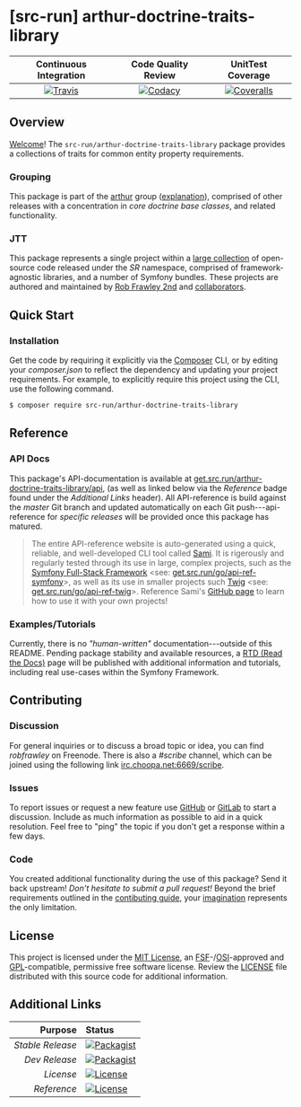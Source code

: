 # [src-run] arthur-doctrine-traits-library

| Continuous Integration |   Code Quality Review   |    UnitTest Coverage    |
|:----------------------:|:-----------------------:|:-----------------------:|
| [![Travis](https://get.src.run/arthur-doctrine-traits-library/travis_shield)](https://get.src.run/arthur-doctrine-traits-library/travis) | [![Codacy](https://get.src.run/arthur-doctrine-traits-library/codacy_shield)](https://get.src.run/arthur-doctrine-traits-library/codacy) | [![Coveralls](https://get.src.run/arthur-doctrine-traits-library/coveralls_shield)](https://get.src.run/arthur-doctrine-traits-library/coveralls) |

## Overview

[Welcome](https://get.src.run/go/readme_welcome)!
The `src-run/arthur-doctrine-traits-library` package provides
a collections of traits for common entity property requirements.

### Grouping

This package is part of the [arthur](https://get.src.run/arthur-doctrine-traits-library/group)
group ([explanation](https://get.src.run/arthur-doctrine-traits-library/group_explanation)),
comprised of other releases with a concentration in 
*core doctrine base classes*,
and related functionality.

### JTT

This package represents a single project within a
[large collection](https://get.src.run/go/explore) of open-source code released
under the *SR* namespace, comprised of framework-agnostic libraries,
and a number of Symfony bundles. These projects are authored and maintained
by [Rob Frawley 2nd](https://get.src.run/rmf) and 
[collaborators](https://get.src.run/arthur-doctrine-traits-library/github_collaborators).

## Quick Start

### Installation

Get the code by requiring it explicitly via the [Composer](https://getcomposer.com)
CLI, or by editing your *composer.json* to reflect the dependency and updating
your project requirements. For example, to explicitly require this project using
the CLI, use the following command.

```bash
$ composer require src-run/arthur-doctrine-traits-library
```

## Reference

### API Docs

This package's API-documentation is available at [get.src.run/arthur-doctrine-traits-library/api](https://get.src.run/arthur-doctrine-traits-library/api),
(as well as linked below via the *Reference* badge found under the *Additional Links*
header). All API-reference is build against the *master* Git branch and updated
automatically on each Git push---api-reference for *specific releases* will
be provided once this package has matured.

> The entire API-reference website is auto-generated using a quick,
> reliable, and well-developed CLI tool called [Sami](https://get.src.run/go/sami).
> It is rigerously and regularly tested through its use in large, complex projects,
> such as the [Symfony Full-Stack Framework](https://get.src.run/go/symfony) 
> <see: [get.src.run/go/api-ref-symfony](https://get.src.run/go/symfony-api)>, as well
> as its use in smaller projects such
> [Twig](https://get.src.run/go/sami-twig)
> <see: [get.src.run/go/api-ref-twig](https://get.src.run/go/twig-api)>.
> Reference Sami's [GitHub page](https://get.src.run/go/sami) to learn how to use
> it with your own projects!

### Examples/Tutorials

Currently, there is no *"human-written"* documentation---outside of this README.
Pending package stability and available resources, a
[RTD (Read the Docs)](https://get.src.run/go/rtd) page will be published with
additional information and tutorials, including real use-cases within the Symfony
Framework.

## Contributing

### Discussion

For general inquiries or to discuss a broad topic or idea, you can find
*robfrawley* on Freenode. There is also a *#scribe* channel, which can
be joined using the following link
[irc.choopa.net:6669/scribe](irc://irc.choopa.net:6669/scribe).

### Issues

To report issues or request a new feature use
[GitHub](https://get.src.run/arthur-doctrine-traits-library/github_issues)
or [GitLab](https://get.src.run/arthur-doctrine-traits-library/gitlab_issues)
to start a discussion. Include as much information as possible to aid in
a quick resolution. Feel free to "ping" the topic if you don't get a
response within a few days.

### Code

You created additional functionality during the use of this package? Send
it back upstream! *Don't hesitate to submit a pull request!* Beyond the
brief requirements outlined in the
[contibuting guide](https://get.src.run/arthur-doctrine-traits-library/contributing),
your [imagination](https://get.src.run/go/readme_imagination)
represents the only limitation.

## License

This project is licensed under the
[MIT License](https://get.src.run/go/mit), an
[FSF](https://get.src.run/go/fsf)-/[OSI](https://get.src.run/go/osi)-approved
and [GPL](https://get.src.run/go/gpl)-compatible, permissive free software
license. Review the
[LICENSE](https://get.src.run/arthur-doctrine-traits-library/license)
file distributed with this source code for additional information.

## Additional Links

|       Purpose | Status        |
|--------------:|:--------------|
| *Stable Release*    | [![Packagist](https://get.src.run/arthur-doctrine-traits-library/packagist_shield)](https://get.src.run/arthur-doctrine-traits-library/packagist) |
| *Dev Release*    | [![Packagist](https://get.src.run/arthur-doctrine-traits-library/packagist_pre_shield)](https://get.src.run/arthur-doctrine-traits-library/packagist) |
| *License*    | [![License](https://get.src.run/arthur-doctrine-traits-library/license_shield)](https://get.src.run/arthur-doctrine-traits-library/license) |
| *Reference*  | [![License](https://get.src.run/arthur-doctrine-traits-library/api_shield)](https://get.src.run/arthur-doctrine-traits-library/api) |
